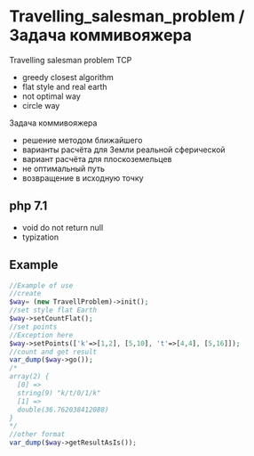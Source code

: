 # Travelling_salesman_problem / Задача коммивояжера
Travelling salesman problem TCP 
- greedy closest algorithm
- flat style and real earth
- not optimal way
- circle way

Задача коммивояжера
- решение методом ближайшего
- варианты расчёта для Земли реальной сферической
- вариант расчёта для плоскоземельцев
- не оптимальный путь
- возвращение в исходную точку 

## php 7.1 
- void do not return null
- typization

## Example
```php
//Example of use 
//create
$way= (new TravellProblem)->init();
//set style flat Earth
$way->setCountFlat();
//set points
//Exception here 
$way->setPoints(['k'=>[1,2], [5,10], 't'=>[4,4], [5,16]]);
//count and get result
var_dump($way->go());
/*
array(2) {
  [0] =>
  string(9) "k/t/0/1/k"
  [1] =>
  double(36.762038412088)
}
*/
//other format
var_dump($way->getResultAsIs());
```
